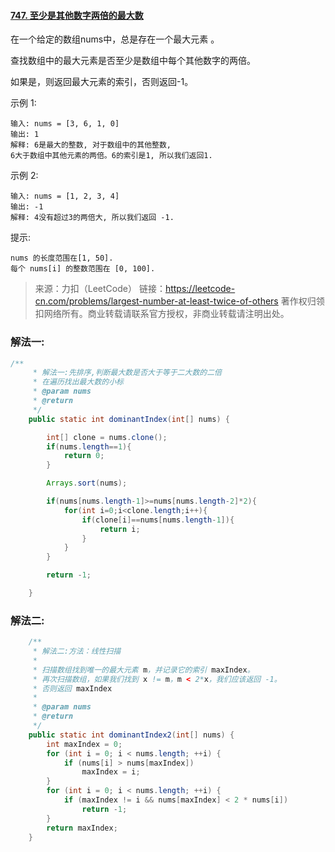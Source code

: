 #### [747. 至少是其他数字两倍的最大数](https://leetcode-cn.com/problems/largest-number-at-least-twice-of-others/)

在一个给定的数组nums中，总是存在一个最大元素 。

查找数组中的最大元素是否至少是数组中每个其他数字的两倍。

如果是，则返回最大元素的索引，否则返回-1。

示例 1:

```
输入: nums = [3, 6, 1, 0]
输出: 1
解释: 6是最大的整数, 对于数组中的其他整数,
6大于数组中其他元素的两倍。6的索引是1, 所以我们返回1.
```


示例 2:

```
输入: nums = [1, 2, 3, 4]
输出: -1
解释: 4没有超过3的两倍大, 所以我们返回 -1.
```


提示:

```
nums 的长度范围在[1, 50].
每个 nums[i] 的整数范围在 [0, 100].
```

> 来源：力扣（LeetCode）
> 链接：https://leetcode-cn.com/problems/largest-number-at-least-twice-of-others
> 著作权归领扣网络所有。商业转载请联系官方授权，非商业转载请注明出处。





### 解法一:

```java
/**
     * 解法一:先排序,判断最大数是否大于等于二大数的二倍
     * 在遍历找出最大数的小标
     * @param nums
     * @return
     */
    public static int dominantIndex(int[] nums) {

        int[] clone = nums.clone();
        if(nums.length==1){
            return 0;
        }

        Arrays.sort(nums);

        if(nums[nums.length-1]>=nums[nums.length-2]*2){
            for(int i=0;i<clone.length;i++){
                if(clone[i]==nums[nums.length-1]){
                    return i;
                }
            }
        }

        return -1;

    }
```



### 解法二:

```java
	/**
     * 解法二:方法：线性扫描
     *
     * 扫描数组找到唯一的最大元素 m，并记录它的索引 maxIndex。
     * 再次扫描数组，如果我们找到 x != m，m < 2*x，我们应该返回 -1。
     * 否则返回 maxIndex
     *
     * @param nums
     * @return
     */
    public static int dominantIndex2(int[] nums) {
        int maxIndex = 0;
        for (int i = 0; i < nums.length; ++i) {
            if (nums[i] > nums[maxIndex])
                maxIndex = i;
        }
        for (int i = 0; i < nums.length; ++i) {
            if (maxIndex != i && nums[maxIndex] < 2 * nums[i])
                return -1;
        }
        return maxIndex;
    }
```




